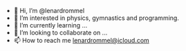 - 👋 Hi, I’m @lenardrommel
- 👀 I’m interested in physics, gymnastics and programming.
- 🌱 I’m currently learning ...
- 💞️ I’m looking to collaborate on ...
- 📫 How to reach me lenardrommel@icloud.com

<!---
lenardrommel/lenardrommel is a ✨ special ✨ repository because its `README.md` (this file) appears on your GitHub profile.
You can click the Preview link to take a look at your changes.
--->
